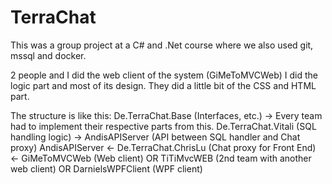 # TerraChat
This was a group project at a C# and .Net course where we also used git, mssql and docker. 

2 people and I did the web client of the system (GiMeToMVCWeb)
I did the logic part and most of its design.
They did a little bit of the CSS and HTML part.

The structure is like this:
De.TerraChat.Base (Interfaces, etc.) -> Every team had to implement their respective parts from this.
De.TerraChat.Vitali (SQL handling logic) -> AndisAPIServer (API between SQL handler and Chat proxy)
AndisAPIServer <- De.TerraChat.ChrisLu (Chat proxy for Front End) <- GiMeToMVCWeb (Web client) OR TiTiMvcWEB (2nd team with another web client) OR DarnielsWPFClient (WPF client)
